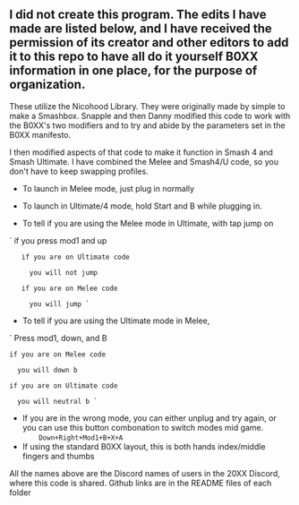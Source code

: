 ## I did not create this program. The edits I have made are listed below, and I have received the permission of its creator and other editors to add it to this repo to have all do it yourself B0XX information in one place, for the purpose of organization.

These utilize the Nicohood Library. They were originally made by simple to make a Smashbox. Snapple and then Danny modified this code to work with the B0XX's two modifiers and to try and abide by the parameters set in the B0XX manifesto.

I then modified aspects of that code to make it function in Smash 4 and Smash Ultimate.
I have combined the Melee and Smash4/U code, so you don't have to keep swapping profiles.
 *  To launch in Melee mode, just plug in normally
 *  To launch in Ultimate/4 mode, hold Start and B while plugging in.
 
 *    To tell if you are using the Melee mode in Ultimate, with tap jump on

`    if you press mod1 and up
     
       if you are on Ultimate code
     
         you will not jump
       
       if you are on Melee code
         
         you will jump `


 *    To tell if you are using the Ultimate mode in Melee,

`   Press mod1, down, and B
    
    if you are on Melee code
      
      you will down b
    
    if you are on Ultimate code
      
      you will neutral b `    

 *  If you are in the wrong mode, you can either unplug and try again, or you can use this button combonation to switch modes mid game.  
 `    Down+Right+Mod1+B+X+A`
 *  If using the standard B0XX layout, this is both hands index/middle fingers and thumbs

All the names above are the Discord names of users in the 20XX Discord, where this code is shared. Github links are in the README files of each folder
